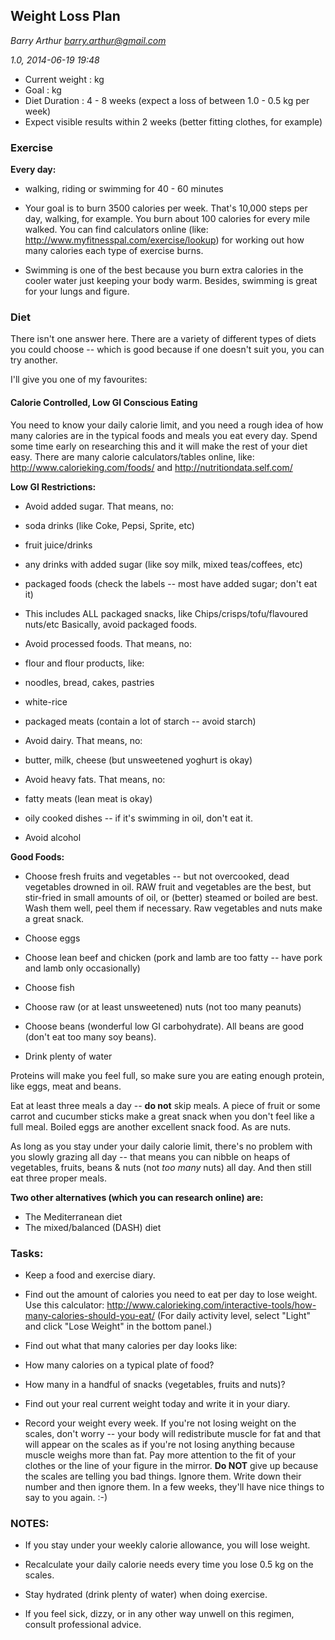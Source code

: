 ## Weight Loss Plan

*Barry Arthur <barry.arthur@gmail.com>*

*1.0, 2014-06-19 19:48*

- Current weight :    kg
- Goal           :    kg
- Diet Duration  : 4 - 8 weeks (expect a loss of between 1.0 - 0.5 kg per week)
- Expect visible results within 2 weeks (better fitting clothes, for example)

### Exercise

**Every day:**

- walking, riding or swimming for 40 - 60 minutes

 - Your goal is to burn 3500 calories per week. That's 10,000 steps per day,
   walking, for example. You burn about 100 calories for every mile walked.  You
   can find calculators online (like: http://www.myfitnesspal.com/exercise/lookup)
   for working out how many calories each type of exercise burns.

 - Swimming is one of the best because you burn extra calories in the cooler
   water just keeping your body warm. Besides, swimming is great for your
   lungs and figure.

### Diet

There isn't one answer here. There are a variety of different types of diets you
could choose -- which is good because if one doesn't suit you, you can try another.

I'll give you one of my favourites:

#### Calorie Controlled, Low GI Conscious Eating

You need to know your daily calorie limit, and you need a rough idea of how many
calories are in the typical foods and meals you eat every day. Spend some time
early on researching this and it will make the rest of your diet easy. There are
many calorie calculators/tables online, like: http://www.calorieking.com/foods/
and http://nutritiondata.self.com/

**Low GI Restrictions:**

- Avoid added sugar. That means, no:
 - soda drinks (like Coke, Pepsi, Sprite, etc)
 - fruit juice/drinks
 - any drinks with added sugar (like soy milk, mixed teas/coffees, etc)
 - packaged foods (check the labels -- most have added sugar; don't eat it)
  - This includes ALL packaged snacks, like Chips/crisps/tofu/flavoured nuts/etc
    Basically, avoid packaged foods.

- Avoid processed foods. That means, no:
 - flour and flour products, like:
  - noodles, bread, cakes, pastries
 - white-rice
 - packaged meats (contain a lot of starch -- avoid starch)

- Avoid dairy. That means, no:
 - butter, milk, cheese (but unsweetened yoghurt is okay)

- Avoid heavy fats. That means, no:
 - fatty meats (lean meat is okay)
 - oily cooked dishes -- if it's swimming in oil, don't eat it.

- Avoid alcohol

**Good Foods:**


- Choose fresh fruits and vegetables -- but not overcooked, dead vegetables
  drowned in oil. RAW fruit and vegetables are the best, but stir-fried in
  small amounts of oil, or (better) steamed or boiled are best. Wash them well,
  peel them if necessary. Raw vegetables and nuts make a great snack.

- Choose eggs

- Choose lean beef and chicken (pork and lamb are too fatty -- have
  pork and lamb only occasionally)

- Choose fish

- Choose raw (or at least unsweetened) nuts (not too many peanuts)

- Choose beans (wonderful low GI carbohydrate). All beans are good
  (don't eat too many soy beans).

- Drink plenty of water


Proteins will make you feel full, so make sure you are eating enough protein,
like eggs, meat and beans.


Eat at least three meals a day -- **do not** skip meals. A piece of fruit or
some carrot and cucumber sticks make a great snack when you don't feel like
a full meal. Boiled eggs are another excellent snack food. As are nuts.

As long as you stay under your daily calorie limit, there's no problem with
you slowly grazing all day -- that means you can nibble on heaps of vegetables,
fruits, beans & nuts (not *too many* nuts) all day. And then still eat three
proper meals.


**Two other alternatives (which you can research online) are:**

- The Mediterranean diet
- The mixed/balanced (DASH) diet


### Tasks:

- Keep a food and exercise diary.

- Find out the amount of calories you need to eat per day to lose
  weight.  Use this calculator:
  http://www.calorieking.com/interactive-tools/how-many-calories-should-you-eat/
  (For daily activity level, select "Light" and click "Lose Weight"
  in the bottom panel.)

- Find out what that many calories per day looks like:
 - How many calories on a typical plate of food?
 - How many in a handful of snacks (vegetables, fruits and nuts)?

- Find out your real current weight today and write it in your diary.

- Record your weight every week. If you're not losing weight on the scales,
  don't worry -- your body will redistribute muscle for fat and that will
  appear on the scales as if you're not losing anything because muscle
  weighs more than fat. Pay more attention to the fit of your clothes or the
  line of your figure in the mirror. **Do NOT** give up because the scales are
  telling you bad things. Ignore them. Write down their number and then ignore
  them. In a few weeks, they'll have nice things to say to you again. :-)


### NOTES:

- If you stay under your weekly calorie allowance, you will lose weight.

- Recalculate your daily calorie needs every time you lose 0.5 kg on the scales.

- Stay hydrated (drink plenty of water) when doing exercise.

- If you feel sick, dizzy, or in any other way unwell on this regimen, consult
  professional advice.
